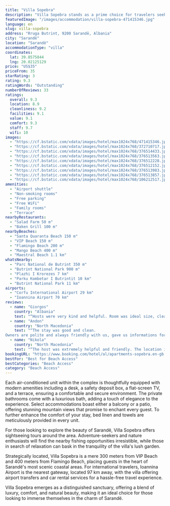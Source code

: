 ```yaml
---
title: "Villa Sopebra"
description: "Villa Sopebra stands as a prime choice for travelers seeking a serene getaway in Sarandë, just a stone's throw away from the pristine Santa Quaranta Beach."
featuredImage: "/images/accommodation/villa-sopebra-471415346.jpg"
language: en
slug: villa-sopebra
address: "Rruga Butrint, 9200 Sarandë, Albania"
city: "Sarandë"
location: "Sarandë"
accommodationType: "villa"
coordinates:
  lat: 39.8575844
  lng: 20.02125129
price: "US$35"
priceFrom: 35
starRating: 3
rating: 9.3
ratingWords: "Outstanding"
numberOfReviews: 33
ratings:
  overall: 9.3
  location: 8.9
  cleanliness: 9.2
  facilities: 9.1
  value: 9.1
  comfort: 9.3
  staff: 9.7
  wifi: 10
images:
  - "https://cf.bstatic.com/xdata/images/hotel/max1024x768/471415346.jpg?k=f4f859424a7b40603c2c0631b19480f5cbae411b7530921bb370a9cc5904cf57&o=&hp=1"
  - "https://cf.bstatic.com/xdata/images/hotel/max1024x768/372710717.jpg?k=f1973ff1d2e7ccd94e3739da94c7667fbf26d63260b847a626a013722959540a&o=&hp=1"
  - "https://cf.bstatic.com/xdata/images/hotel/max1024x768/376514433.jpg?k=82aa63f84f2b6a3c5bb0cc1286f8a0fdbed08e69ab86e109e28fe8a55c12fc61&o=&hp=1"
  - "https://cf.bstatic.com/xdata/images/hotel/max1024x768/376513563.jpg?k=d98066e33d2bdb5df70fd1a3fc3c681853819d2b69f5e914af97a0032898928e&o=&hp=1"
  - "https://cf.bstatic.com/xdata/images/hotel/max1024x768/376512228.jpg?k=834eb50fbd44c7a8301e6c801e4838ec885e149757f8abcd8684bcf2d28aaa62&o=&hp=1"
  - "https://cf.bstatic.com/xdata/images/hotel/max1024x768/376512152.jpg?k=9dd9ffb890d98d6824eae12f78de34a83d1a49a9d6863eaea42eb37f1bbb2300&o=&hp=1"
  - "https://cf.bstatic.com/xdata/images/hotel/max1024x768/376513983.jpg?k=00be9e1f0a2bdd1f19453d06a971fbd74594ce7cc8d1f095eef877af672f96f8&o=&hp=1"
  - "https://cf.bstatic.com/xdata/images/hotel/max1024x768/376513857.jpg?k=2f9c2ffb0c20db5dc47a95d615f96f87894947ebcb509b3cc4ea4044fe3fc8db&o=&hp=1"
  - "https://cf.bstatic.com/xdata/images/hotel/max1024x768/106212517.jpg?k=8e050afcc2450be0f826d37d3eb75d79ef8ac5e29d587bb29366bd5b5229be90&o=&hp=1"
amenities:
  - "Airport shuttle"
  - "Non-smoking rooms"
  - "Free parking"
  - "Free WiFi"
  - "Family rooms"
  - "Terrace"
nearbyRestaurants:
  - "Salad Farm 50 m"
  - "Baken Grill 100 m"
nearbyBeaches:
  - "Santa Quaranta Beach 150 m"
  - "VIP Beach 150 m"
  - "Flamingo Beach 200 m"
  - "Mango Beach 400 m"
  - "Maestral Beach 1.1 km"
whatsNearby:
  - "Parc National de Butrint 350 m"
  - "Butrint National Park 900 m"
  - "Plazhi I Krorezes 7 km"
  - "Parku Kombetar I Butrintit 10 km"
  - "Butrint National Park 11 km"
airports:
  - "Corfu International Airport 29 km"
  - "Ioannina Airport 70 km"
reviews:
  - name: "Giorgos"
    country: "Albania"
    text: "“Hosts were very kind and helpful. Room was ideal size, clean and modern, you have all needed amenities.It was great that they have a fridge as well, balcony ideal size. Very relaxing, will definitely come back again and we 100% recommend.”"
  - name: "Andon"
    country: "North Macedonia"
    text: "“The stay was good and clean.
Owners are polite and always friendly with us, gave us informations for local places.”"
  - name: "Nikola"
    country: "North Macedonia"
    text: "“The host was extremely helpful and friendly. The location is great.”"
bookingURL: "https://www.booking.com/hotel/al/apartments-sopebra.en-gb.html?aid=8035640"
bestFor: "Best for Beach Access"
bestCategories: "Beach Access"
category: "Beach Access"
---
```


Each air-conditioned unit within the complex is thoughtfully equipped with modern amenities including a desk, a safety deposit box, a flat-screen TV, and a terrace, ensuring a comfortable and secure environment. The private bathrooms come with a luxurious bath, adding a touch of elegance to the experience. Select accommodations boast either a balcony or a patio, offering stunning mountain views that promise to enchant every guest. To further enhance the comfort of your stay, bed linen and towels are meticulously provided in every unit.

For those looking to explore the beauty of Sarandë, Villa Sopebra offers sightseeing tours around the area. Adventure-seekers and nature enthusiasts will find the nearby fishing opportunities irresistible, while those in search of relaxation can bask in the tranquility of the villa's lush garden.

Strategically located, Villa Sopebra is a mere 300 meters from VIP Beach and 400 meters from Flamingo Beach, placing guests in the heart of Sarandë's most scenic coastal areas. For international travelers, Ioannina Airport is the nearest gateway, located 97 km away, with the villa offering airport transfers and car rental services for a hassle-free travel experience.

Villa Sopebra emerges as a distinguished sanctuary, offering a blend of luxury, comfort, and natural beauty, making it an ideal choice for those looking to immerse themselves in the charm of Sarandë.